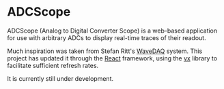 # ADCScope
ADCScope (Analog to Digital Converter Scope) is a web-based application for use with arbitrary ADCs to display real-time traces of their readout.

Much inspiration was taken from Stefan Ritt's [WaveDAQ](https://elog.psi.ch/scope) system.
This project has updated it through the [React](https://github.com/facebook/react) framework, using the [vx](https://github.com/hshoff/vx) library to facilitate sufficient refresh rates.

It is currently still under development.
